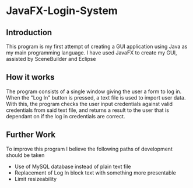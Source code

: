 # JavaFX-Login-System

## Introduction
This program is my first attempt of creating a GUI application using Java as my main programming language.
I have used JavaFX to create my GUI, assisted by SceneBuilder and Eclipse

## How it works
The program consists of a single window giving the user a form to log in. When the "Log In" button is pressed, a text file is used to import user data. With this, the program checks the user input credentials against valid credentials from said text file, and returns a result to the user that is dependant on if the log in credentials are correct.

## Further Work
To improve this program I believe the following paths of development should be taken
* Use of MySQL database instead of plain text file
* Replacement of Log In block text with something more presentable
* Limit resizeability
